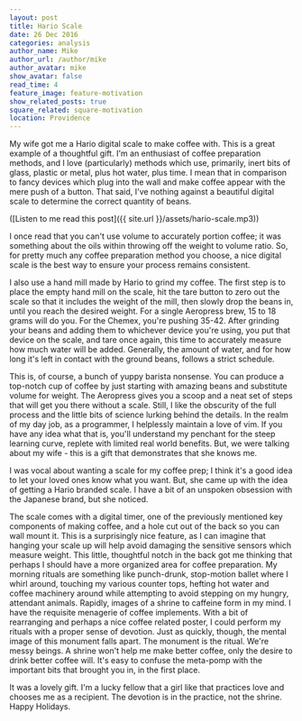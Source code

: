 ```yaml
---
layout: post
title: Hario Scale
date: 26 Dec 2016
categories: analysis
author_name: Mike
author_url: /author/mike
author_avatar: mike
show_avatar: false
read_time: 4
feature_image: feature-motivation
show_related_posts: true
square_related: square-motivation
location: Providence
---
```


My wife got me a Hario digital scale to make coffee with. This is a great example of a thoughtful gift. I'm an enthusiast of coffee preparation methods, and I love (particularly) methods which use, primarily, inert bits of glass, plastic or metal, plus hot water, plus time. I mean that in comparison to fancy devices which plug into the wall and make coffee appear with the mere push of a button. That said, I've nothing against a beautiful digital scale to determine the correct quantity of beans.

([Listen to me read this post]({{ site.url }}/assets/hario-scale.mp3))

I once read that you can't use volume to accurately portion coffee; it was something about the oils within throwing off the weight to volume ratio. So, for pretty much any coffee preparation method you choose, a nice digital scale is the best way to ensure your process remains consistent.

I also use a hand mill made by Hario to grind my coffee. The first step is to place the empty hand mill on the scale, hit the tare button to zero out the scale so that it includes the weight of the mill, then slowly drop the beans in, until you reach the desired weight. For a single Aeropress brew, 15 to 18 grams will do you. For the Chemex, you're pushing 35-42. After grinding your beans and adding them to whichever device you're using, you put that device on the scale, and tare once again, this time to accurately measure how much water will be added. Generally, the amount of water, and for how long it's left in contact with the ground beans, follows a strict schedule.

This is, of course, a bunch of yuppy barista nonsense. You can produce a top-notch cup of coffee by just starting with amazing beans and substitute volume for weight. The Aeropress gives you a scoop and a neat set of steps that will get you there without a scale. Still, I like the obscurity of the full process and the little bits of science lurking behind the details. In the realm of my day job, as a programmer, I helplessly maintain a love of vim. If you have any idea what that is, you'll understand my penchant for the steep learning curve, replete with limited real world benefits. But, we were talking about my wife - this is a gift that demonstrates that she knows me.

I was vocal about wanting a scale for my coffee prep; I think it's a good idea to let your loved ones know what you want. But, she came up with the idea of getting a Hario branded scale. I have a bit of an unspoken obsession with the Japanese brand, but she noticed.

The scale comes with a digital timer, one of the previously mentioned key components of making coffee, and a hole cut out of the back so you can wall mount it. This is a surprisingly nice feature, as I can imagine that hanging your scale up will help avoid damaging the sensitive sensors which measure weight. This little, thoughtful notch in the back got me thinking that perhaps I should have a more organized area for coffee preparation. My morning rituals are something like punch-drunk, stop-motion ballet where I whirl around, touching my various counter tops, hefting hot water and coffee machinery around while attempting to avoid stepping on my hungry, attendant animals. Rapidly, images of a shrine to caffeine form in my mind. I have the requisite menagerie of coffee implements. With a bit of rearranging and perhaps a nice coffee related poster, I could perform my rituals with a proper sense of devotion. Just as quickly, though, the mental image of this monument falls apart. The monument is the ritual. We're messy beings. A shrine won't help me make better coffee, only the desire to drink better coffee will. It's easy to confuse the meta-pomp with the important bits that brought you in, in the first place.

It was a lovely gift. I'm a lucky fellow that a girl like that practices love and chooses me as a recipient. The devotion is in the practice, not the shrine. Happy Holidays.
